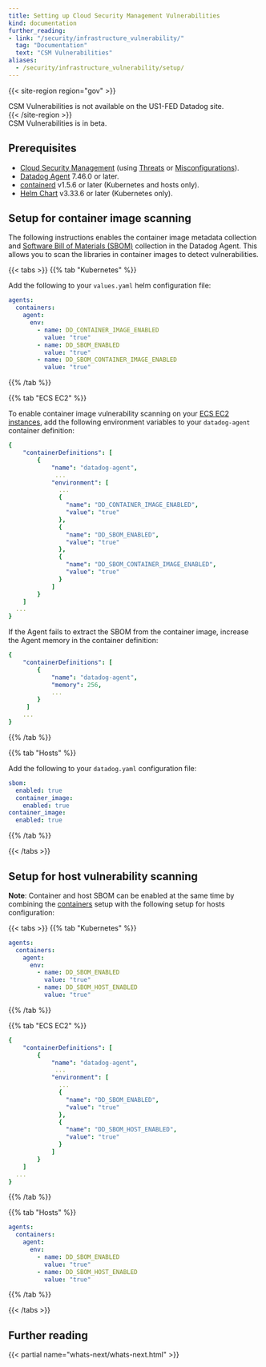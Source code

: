 ```yaml
---
title: Setting up Cloud Security Management Vulnerabilities
kind: documentation
further_reading:
- link: "/security/infrastructure_vulnerability/"
  tag: "Documentation"
  text: "CSM Vulnerabilities"
aliases:
  - /security/infrastructure_vulnerability/setup/
---
```


{{< site-region region="gov" >}}
<div class="alert alert-warning">
CSM Vulnerabilities is not available on the US1-FED Datadog site.
</div>
{{< /site-region >}}

<div class="alert alert-info">CSM Vulnerabilities is in beta.</div>

## Prerequisites

- [Cloud Security Management][1] (using [Threats][2] or [Misconfigurations][3]).
- [Datadog Agent][4] 7.46.0 or later.
- [containerd][5] v1.5.6 or later (Kubernetes and hosts only).
- [Helm Chart][6] v3.33.6 or later (Kubernetes only).

## Setup for container image scanning

The following instructions enables the container image metadata collection and [Software Bill of Materials (SBOM)][10] collection in the Datadog Agent. This allows you to scan the libraries in container images to detect vulnerabilities.

{{< tabs >}}
{{% tab "Kubernetes" %}}

Add the following to your `values.yaml` helm configuration file:

```yaml
agents:
  containers:
    agent:
      env:
        - name: DD_CONTAINER_IMAGE_ENABLED
          value: "true"
        - name: DD_SBOM_ENABLED
          value: "true"
        - name: DD_SBOM_CONTAINER_IMAGE_ENABLED
          value: "true"
```

{{% /tab %}}

{{% tab "ECS EC2" %}}

To enable container image vulnerability scanning on your [ECS EC2 instances][7], add the following environment variables to your `datadog-agent` container definition:

```yaml
{
    "containerDefinitions": [
        {
            "name": "datadog-agent",
             ...
            "environment": [
              ...
              {
                "name": "DD_CONTAINER_IMAGE_ENABLED",
                "value": "true"
              },
              {
                "name": "DD_SBOM_ENABLED",
                "value": "true"
              },
              {
                "name": "DD_SBOM_CONTAINER_IMAGE_ENABLED",
                "value": "true"
              }
            ]
        }
    ]
  ...
}
```

If the Agent fails to extract the SBOM from the container image, increase the Agent memory in the container definition:

```yaml
{
    "containerDefinitions": [
        {
            "name": "datadog-agent",
            "memory": 256,
            ...
        }
     ]
    ...
}
```

[7]: /containers/amazon_ecs/?tab=awscli#setup

{{% /tab %}}

{{% tab "Hosts" %}}

Add the following to your `datadog.yaml` configuration file:

```yaml
sbom:
  enabled: true
  container_image:
    enabled: true
container_image:
  enabled: true
```

{{% /tab %}}

{{< /tabs >}}

## Setup for host vulnerability scanning

**Note**: Container and host SBOM can be enabled at the same time by combining the [containers](#setup-for-container-image-scanning) setup with the following setup for hosts configuration:

{{< tabs >}}
{{% tab "Kubernetes" %}}

```yaml
agents:
  containers:
    agent:
      env:
        - name: DD_SBOM_ENABLED
          value: "true"
        - name: DD_SBOM_HOST_ENABLED
          value: "true"
```

{{% /tab %}}

{{% tab "ECS EC2" %}}

```yaml
{
    "containerDefinitions": [
        {
            "name": "datadog-agent",
             ...
            "environment": [
              ...
              {
                "name": "DD_SBOM_ENABLED",
                "value": "true"
              },
              {
                "name": "DD_SBOM_HOST_ENABLED",
                "value": "true"
              }
            ]
        }
    ]
  ...
}
```

{{% /tab %}}

{{% tab "Hosts" %}}

```yaml
agents:
  containers:
    agent:
      env:
        - name: DD_SBOM_ENABLED
          value: "true"
        - name: DD_SBOM_HOST_ENABLED
          value: "true"
```

{{% /tab %}}

{{< /tabs >}}

[1]: /security/cloud_security_management
[2]: /security/threats/
[3]: /security/misconfigurations/
[4]: /agent/
[5]: https://kubernetes.io/docs/tasks/administer-cluster/migrating-from-dockershim/find-out-runtime-you-use/
[6]: /containers/kubernetes/installation/?tab=helm
[10]: https://www.cisa.gov/sbom

## Further reading

{{< partial name="whats-next/whats-next.html" >}}
